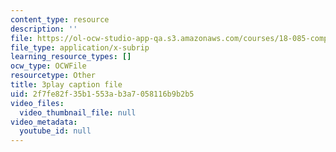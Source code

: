 ```yaml
---
content_type: resource
description: ''
file: https://ol-ocw-studio-app-qa.s3.amazonaws.com/courses/18-085-computational-science-and-engineering-i-fall-2008/2f7fe82f35b1553ab3a7058116b9b2b5_Vw4Gw9No008.vtt
file_type: application/x-subrip
learning_resource_types: []
ocw_type: OCWFile
resourcetype: Other
title: 3play caption file
uid: 2f7fe82f-35b1-553a-b3a7-058116b9b2b5
video_files:
  video_thumbnail_file: null
video_metadata:
  youtube_id: null
---
```

